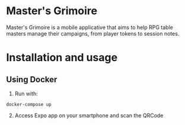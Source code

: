 # Master's Grimoire
Master's Grimoire is a mobile applicative that aims to help RPG table masters manage their campaigns, from player tokens to session notes.


# Installation and usage

## Using Docker

1. Run with:
```
docker-compose up
```

2. Access Expo app on your smartphone and scan the QRCode  
